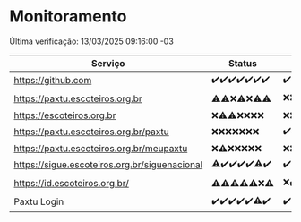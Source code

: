 # Monitoramento

Última verificação: 13/03/2025 09:16:00 -03

|Serviço|Status|Últimas 24h|
|---|---|---|
|https://github.com|<span title="2025-03-06: OK=23">✔️</span><span title="2025-03-07: OK=23">✔️</span><span title="2025-03-08: OK=24">✔️</span><span title="2025-03-09: OK=24">✔️</span><span title="2025-03-10: OK=24">✔️</span><span title="2025-03-11: OK=23">✔️</span><span title="2025-03-12: OK=11">✔️</span>|<span title="12/03/2025 09:16:00 -03 : 200">✔️</span><span title="12/03/2025 10:18:00 -03 : 200">✔️</span><span title="12/03/2025 11:09:00 -03 : 200">✔️</span><span title="12/03/2025 12:09:00 -03 : 200">✔️</span><span title="12/03/2025 13:11:00 -03 : 200">✔️</span><span title="12/03/2025 14:08:00 -03 : 200">✔️</span><span title="12/03/2025 15:12:00 -03 : 200">✔️</span><span title="12/03/2025 16:07:00 -03 : 200">✔️</span><span title="12/03/2025 17:09:00 -03 : 200">✔️</span><span title="12/03/2025 18:08:00 -03 : 200">✔️</span><span title="12/03/2025 19:08:00 -03 : 200">✔️</span><span title="12/03/2025 20:08:00 -03 : 200">✔️</span><span title="12/03/2025 21:42:00 -03 : 200">✔️</span><span title="12/03/2025 23:17:00 -03 : 200">✔️</span><span title="13/03/2025 00:21:00 -03 : 200">✔️</span><span title="13/03/2025 01:11:00 -03 : 200">✔️</span><span title="13/03/2025 02:09:00 -03 : 200">✔️</span><span title="13/03/2025 03:12:00 -03 : 200">✔️</span><span title="13/03/2025 04:08:00 -03 : 200">✔️</span><span title="13/03/2025 05:12:00 -03 : 200">✔️</span><span title="13/03/2025 06:09:00 -03 : 200">✔️</span><span title="13/03/2025 07:09:00 -03 : 200">✔️</span><span title="13/03/2025 08:08:00 -03 : 200">✔️</span><span title="13/03/2025 09:16:00 -03 : 200">✔️</span>|
|https://paxtu.escoteiros.org.br|<span title="2025-03-06: OK=3, Falhas=20">⚠️</span><span title="2025-03-07: OK=4, Falhas=19">⚠️</span><span title="2025-03-08: Falhas=24">❌</span><span title="2025-03-09: OK=2, Falhas=22">⚠️</span><span title="2025-03-10: Falhas=24">❌</span><span title="2025-03-11: OK=1, Falhas=22">⚠️</span><span title="2025-03-12: OK=1, Falhas=10">⚠️</span>|<span title="12/03/2025 09:16:00 -03 : 403">❌</span><span title="12/03/2025 10:18:00 -03 : 403">❌</span><span title="12/03/2025 11:09:00 -03 : 200">✔️</span><span title="12/03/2025 12:09:00 -03 : 403">❌</span><span title="12/03/2025 13:11:00 -03 : 403">❌</span><span title="12/03/2025 14:08:00 -03 : 403">❌</span><span title="12/03/2025 15:12:00 -03 : 403">❌</span><span title="12/03/2025 16:07:00 -03 : 403">❌</span><span title="12/03/2025 17:09:00 -03 : 403">❌</span><span title="12/03/2025 18:08:00 -03 : 403">❌</span><span title="12/03/2025 19:08:00 -03 : 403">❌</span><span title="12/03/2025 20:08:00 -03 : 403">❌</span><span title="12/03/2025 21:42:00 -03 : 403">❌</span><span title="12/03/2025 23:17:00 -03 : 403">❌</span><span title="13/03/2025 00:21:00 -03 : 403">❌</span><span title="13/03/2025 01:11:00 -03 : 403">❌</span><span title="13/03/2025 02:09:00 -03 : 403">❌</span><span title="13/03/2025 03:12:00 -03 : 403">❌</span><span title="13/03/2025 04:08:00 -03 : 403">❌</span><span title="13/03/2025 05:12:00 -03 : 403">❌</span><span title="13/03/2025 06:09:00 -03 : 403">❌</span><span title="13/03/2025 07:09:00 -03 : 403">❌</span><span title="13/03/2025 08:08:00 -03 : 403">❌</span><span title="13/03/2025 09:16:00 -03 : 403">❌</span>|
|https://escoteiros.org.br|<span title="2025-03-06: Falhas=23">❌</span><span title="2025-03-07: OK=1, Falhas=22">⚠️</span><span title="2025-03-08: OK=1, Falhas=23">⚠️</span><span title="2025-03-09: Falhas=24">❌</span><span title="2025-03-10: Falhas=24">❌</span><span title="2025-03-11: Falhas=23">❌</span><span title="2025-03-12: Falhas=11">❌</span>|<span title="12/03/2025 09:16:00 -03 : 403">❌</span><span title="12/03/2025 10:18:00 -03 : 403">❌</span><span title="12/03/2025 11:09:00 -03 : 403">❌</span><span title="12/03/2025 12:09:00 -03 : 403">❌</span><span title="12/03/2025 13:11:00 -03 : 403">❌</span><span title="12/03/2025 14:08:00 -03 : 403">❌</span><span title="12/03/2025 15:12:00 -03 : 403">❌</span><span title="12/03/2025 16:07:00 -03 : 403">❌</span><span title="12/03/2025 17:09:00 -03 : 403">❌</span><span title="12/03/2025 18:08:00 -03 : 403">❌</span><span title="12/03/2025 19:08:00 -03 : 403">❌</span><span title="12/03/2025 20:08:00 -03 : 403">❌</span><span title="12/03/2025 21:42:00 -03 : 403">❌</span><span title="12/03/2025 23:17:00 -03 : 403">❌</span><span title="13/03/2025 00:21:00 -03 : 403">❌</span><span title="13/03/2025 01:11:00 -03 : 403">❌</span><span title="13/03/2025 02:09:00 -03 : 403">❌</span><span title="13/03/2025 03:12:00 -03 : 403">❌</span><span title="13/03/2025 04:08:00 -03 : 403">❌</span><span title="13/03/2025 05:12:00 -03 : 403">❌</span><span title="13/03/2025 06:09:00 -03 : 403">❌</span><span title="13/03/2025 07:09:00 -03 : 403">❌</span><span title="13/03/2025 08:08:00 -03 : 403">❌</span><span title="13/03/2025 09:16:00 -03 : 403">❌</span>|
|https://paxtu.escoteiros.org.br/paxtu|<span title="2025-03-06: Falhas=23">❌</span><span title="2025-03-07: Falhas=23">❌</span><span title="2025-03-08: Falhas=24">❌</span><span title="2025-03-09: Falhas=24">❌</span><span title="2025-03-10: Falhas=24">❌</span><span title="2025-03-11: Falhas=23">❌</span><span title="2025-03-12: Falhas=11">❌</span>|<span title="12/03/2025 09:16:00 -03 : 200">✔️</span><span title="12/03/2025 10:18:00 -03 : 403">❌</span><span title="12/03/2025 11:09:00 -03 : 403">❌</span><span title="12/03/2025 12:09:00 -03 : 403">❌</span><span title="12/03/2025 13:11:00 -03 : 403">❌</span><span title="12/03/2025 14:08:00 -03 : 403">❌</span><span title="12/03/2025 15:12:00 -03 : 403">❌</span><span title="12/03/2025 16:07:00 -03 : 403">❌</span><span title="12/03/2025 17:09:00 -03 : 403">❌</span><span title="12/03/2025 18:08:00 -03 : 403">❌</span><span title="12/03/2025 19:08:00 -03 : 403">❌</span><span title="12/03/2025 20:08:00 -03 : 403">❌</span><span title="12/03/2025 21:42:00 -03 : 403">❌</span><span title="12/03/2025 23:17:00 -03 : 403">❌</span><span title="13/03/2025 00:21:00 -03 : 403">❌</span><span title="13/03/2025 01:11:00 -03 : 403">❌</span><span title="13/03/2025 02:09:00 -03 : 403">❌</span><span title="13/03/2025 03:12:00 -03 : 403">❌</span><span title="13/03/2025 04:08:00 -03 : 403">❌</span><span title="13/03/2025 05:12:00 -03 : 403">❌</span><span title="13/03/2025 06:09:00 -03 : 403">❌</span><span title="13/03/2025 07:09:00 -03 : 403">❌</span><span title="13/03/2025 08:08:00 -03 : 403">❌</span><span title="13/03/2025 09:16:00 -03 : 403">❌</span>|
|https://paxtu.escoteiros.org.br/meupaxtu|<span title="2025-03-06: Falhas=23">❌</span><span title="2025-03-07: OK=1, Falhas=22">⚠️</span><span title="2025-03-08: Falhas=24">❌</span><span title="2025-03-09: Falhas=24">❌</span><span title="2025-03-10: Falhas=24">❌</span><span title="2025-03-11: Falhas=23">❌</span><span title="2025-03-12: Falhas=11">❌</span>|<span title="12/03/2025 09:16:00 -03 : 403">❌</span><span title="12/03/2025 10:18:00 -03 : 403">❌</span><span title="12/03/2025 11:09:00 -03 : 403">❌</span><span title="12/03/2025 12:09:00 -03 : 403">❌</span><span title="12/03/2025 13:11:00 -03 : 403">❌</span><span title="12/03/2025 14:08:00 -03 : 403">❌</span><span title="12/03/2025 15:12:00 -03 : 403">❌</span><span title="12/03/2025 16:07:00 -03 : 403">❌</span><span title="12/03/2025 17:09:00 -03 : 403">❌</span><span title="12/03/2025 18:08:00 -03 : 403">❌</span><span title="12/03/2025 19:08:00 -03 : 403">❌</span><span title="12/03/2025 20:08:00 -03 : 403">❌</span><span title="12/03/2025 21:42:00 -03 : 403">❌</span><span title="12/03/2025 23:17:00 -03 : 403">❌</span><span title="13/03/2025 00:21:00 -03 : 403">❌</span><span title="13/03/2025 01:11:00 -03 : 403">❌</span><span title="13/03/2025 02:09:00 -03 : 403">❌</span><span title="13/03/2025 03:12:00 -03 : 403">❌</span><span title="13/03/2025 04:08:00 -03 : 403">❌</span><span title="13/03/2025 05:12:00 -03 : 403">❌</span><span title="13/03/2025 06:09:00 -03 : 403">❌</span><span title="13/03/2025 07:09:00 -03 : 403">❌</span><span title="13/03/2025 08:08:00 -03 : 403">❌</span><span title="13/03/2025 09:16:00 -03 : 403">❌</span>|
|https://sigue.escoteiros.org.br/siguenacional|<span title="2025-03-06: OK=22, Falhas=1">⚠️</span><span title="2025-03-07: OK=23">✔️</span><span title="2025-03-08: OK=24">✔️</span><span title="2025-03-09: OK=24">✔️</span><span title="2025-03-10: OK=24">✔️</span><span title="2025-03-11: OK=22, Falhas=1">⚠️</span><span title="2025-03-12: OK=11">✔️</span>|<span title="12/03/2025 09:16:00 -03 : 200">✔️</span><span title="12/03/2025 10:18:00 -03 : 200">✔️</span><span title="12/03/2025 11:09:00 -03 : 200">✔️</span><span title="12/03/2025 12:09:00 -03 : 200">✔️</span><span title="12/03/2025 13:11:00 -03 : 200">✔️</span><span title="12/03/2025 14:08:00 -03 : 200">✔️</span><span title="12/03/2025 15:12:00 -03 : 200">✔️</span><span title="12/03/2025 16:07:00 -03 : 200">✔️</span><span title="12/03/2025 17:09:00 -03 : 200">✔️</span><span title="12/03/2025 18:08:00 -03 : 200">✔️</span><span title="12/03/2025 19:08:00 -03 : 200">✔️</span><span title="12/03/2025 20:08:00 -03 : 200">✔️</span><span title="12/03/2025 21:42:00 -03 : 200">✔️</span><span title="12/03/2025 23:17:00 -03 : 200">✔️</span><span title="13/03/2025 00:21:00 -03 : 200">✔️</span><span title="13/03/2025 01:11:00 -03 : 200">✔️</span><span title="13/03/2025 02:09:00 -03 : 200">✔️</span><span title="13/03/2025 03:12:00 -03 : 200">✔️</span><span title="13/03/2025 04:08:00 -03 : 200">✔️</span><span title="13/03/2025 05:12:00 -03 : 200">✔️</span><span title="13/03/2025 06:09:00 -03 : 200">✔️</span><span title="13/03/2025 07:09:00 -03 : 200">✔️</span><span title="13/03/2025 08:08:00 -03 : 200">✔️</span><span title="13/03/2025 09:16:00 -03 : 200">✔️</span>|
|https://id.escoteiros.org.br/|<span title="2025-03-06: OK=2, Falhas=21">⚠️</span><span title="2025-03-07: OK=1, Falhas=22">⚠️</span><span title="2025-03-08: OK=1, Falhas=23">⚠️</span><span title="2025-03-09: OK=4, Falhas=20">⚠️</span><span title="2025-03-10: OK=1, Falhas=23">⚠️</span><span title="2025-03-11: Falhas=23">❌</span><span title="2025-03-12: OK=1, Falhas=10">⚠️</span>|<span title="12/03/2025 09:16:00 -03 : 403">❌</span><span title="12/03/2025 10:18:00 -03 : 200">✔️</span><span title="12/03/2025 11:09:00 -03 : 403">❌</span><span title="12/03/2025 12:09:00 -03 : 403">❌</span><span title="12/03/2025 13:11:00 -03 : 403">❌</span><span title="12/03/2025 14:08:00 -03 : 403">❌</span><span title="12/03/2025 15:12:00 -03 : 403">❌</span><span title="12/03/2025 16:07:00 -03 : 403">❌</span><span title="12/03/2025 17:09:00 -03 : 403">❌</span><span title="12/03/2025 18:08:00 -03 : 403">❌</span><span title="12/03/2025 19:08:00 -03 : 403">❌</span><span title="12/03/2025 20:08:00 -03 : 403">❌</span><span title="12/03/2025 21:42:00 -03 : 403">❌</span><span title="12/03/2025 23:17:00 -03 : 403">❌</span><span title="13/03/2025 00:21:00 -03 : 403">❌</span><span title="13/03/2025 01:11:00 -03 : 403">❌</span><span title="13/03/2025 02:09:00 -03 : 403">❌</span><span title="13/03/2025 03:12:00 -03 : 403">❌</span><span title="13/03/2025 04:08:00 -03 : 403">❌</span><span title="13/03/2025 05:12:00 -03 : 403">❌</span><span title="13/03/2025 06:09:00 -03 : 403">❌</span><span title="13/03/2025 07:09:00 -03 : 403">❌</span><span title="13/03/2025 08:08:00 -03 : 403">❌</span><span title="13/03/2025 09:16:00 -03 : 403">❌</span>|
|Paxtu Login|<span title="2025-03-06: OK=23">✔️</span><span title="2025-03-07: OK=23">✔️</span><span title="2025-03-08: OK=24">✔️</span><span title="2025-03-09: OK=24">✔️</span><span title="2025-03-10: OK=24">✔️</span><span title="2025-03-11: OK=22, Falhas=1">⚠️</span><span title="2025-03-12: OK=11">✔️</span>|<span title="12/03/2025 09:16:00 -03 : 200">✔️</span><span title="12/03/2025 10:18:00 -03 : 200">✔️</span><span title="12/03/2025 11:09:00 -03 : 200">✔️</span><span title="12/03/2025 12:09:00 -03 : 200">✔️</span><span title="12/03/2025 13:11:00 -03 : 200">✔️</span><span title="12/03/2025 14:08:00 -03 : 200">✔️</span><span title="12/03/2025 15:12:00 -03 : 200">✔️</span><span title="12/03/2025 16:07:00 -03 : 200">✔️</span><span title="12/03/2025 17:09:00 -03 : 200">✔️</span><span title="12/03/2025 18:08:00 -03 : 200">✔️</span><span title="12/03/2025 19:08:00 -03 : 200">✔️</span><span title="12/03/2025 20:08:00 -03 : 200">✔️</span><span title="12/03/2025 21:42:00 -03 : 200">✔️</span><span title="12/03/2025 23:17:00 -03 : 200">✔️</span><span title="13/03/2025 00:21:00 -03 : 200">✔️</span><span title="13/03/2025 01:11:00 -03 : 200">✔️</span><span title="13/03/2025 02:09:00 -03 : 200">✔️</span><span title="13/03/2025 03:12:00 -03 : 200">✔️</span><span title="13/03/2025 04:08:00 -03 : 200">✔️</span><span title="13/03/2025 05:12:00 -03 : 200">✔️</span><span title="13/03/2025 06:09:00 -03 : 200">✔️</span><span title="13/03/2025 07:09:00 -03 : 200">✔️</span><span title="13/03/2025 08:08:00 -03 : 200">✔️</span><span title="13/03/2025 09:16:00 -03 : 200">✔️</span>|
